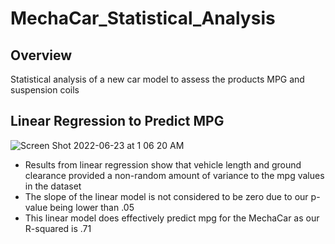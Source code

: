 # MechaCar_Statistical_Analysis

## Overview
Statistical analysis of a new car model to assess the products MPG and suspension coils

## Linear Regression to Predict MPG
![Screen Shot 2022-06-23 at 1 06 20 AM](https://user-images.githubusercontent.com/96406929/175249413-6630a22d-c248-4766-9851-c632d9198114.png)
* Results from linear regression show that vehicle length and ground clearance provided a non-random amount of variance to the mpg values in the dataset
* The slope of the linear model is not considered to be zero due to our p-value being lower than .05
* This linear model does effectively predict mpg for the MechaCar  as our R-squared is .71


